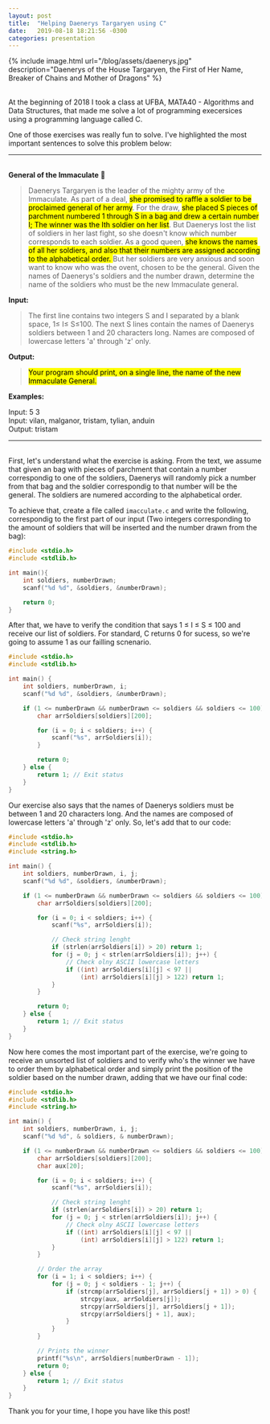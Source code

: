 ```yaml
---
layout: post
title:  "Helping Daenerys Targaryen using C"
date:   2019-08-18 18:21:56 -0300
categories: presentation
---
```


{% include image.html url="/blog/assets/daenerys.jpg" description="Daenerys of the House Targaryen, the First of Her Name, Breaker of Chains and Mother of Dragons" %}

<br>At the beginning of 2018 I took a class at UFBA, MATA40 - Algorithms and Data Structures, that made me solve a lot of programming execersices using a programming language called C.

One of those exercises was really fun to solve. I've highlighted the most important sentences to solve this problem below:

***

<br> **General of the Immaculate** :dragon_face:

> Daenerys Targaryen is the leader of the mighty army of the Immaculate. As part of a deal, <mark>she promised to raffle a soldier to be proclaimed general of her army</mark>. For the draw, <mark>she placed S pieces of parchment numbered 1 through S in a bag and drew a certain number I; The winner was the Ith soldier on her list</mark>. But Daenerys lost the list of soldiers in her last fight, so she doesn't know which number corresponds to each soldier. As a good queen, <mark> she knows the names of all her soldiers, and also that their numbers are assigned according to the alphabetical order. </mark> But her soldiers are very anxious and soon want to know who was the ovent, chosen to be the general. Given the names of Daenerys's soldiers and the number drawn, determine the name of the soldiers who must be the new Immaculate general.

**Input:**

> The first line contains two integers S and I separated by a blank space, 1≤ I≤ S≤100. The next S lines contain the names of Daenerys soldiers between 1 and 20 characters long. Names are composed of lowercase letters 'a' through 'z' only.

**Output:**

> <mark>Your program should print, on a single line, the name of the new Immaculate General. </mark>

**Examples:**

Input: 5 3  
Input: vilan, malganor, tristam, tylian, anduin  
Output: tristam  

***

<br> First, let's understand what the exercise is asking. From the text, we assume that given an bag with pieces of parchment that contain a number correspondig to one of the soldiers, Daenerys will randomly pick a number from that bag and the soldier correspondig to that number will be the general. The soldiers are numered according to the alphabetical order.   

To achieve that, create a file called `imacculate.c` and write the following, correspondig to the first part of our input (Two integers corresponding to the amount of soldiers that will be inserted and the number drawn from the bag):

```c
#include <stdio.h>
#include <stdlib.h>

int main(){
    int soldiers, numberDrawn;
    scanf("%d %d", &soldiers, &numberDrawn);

    return 0;
}

```
After that, we have to verify the condition that says 1 ≤ I ≤ S ≤ 100 and receive our list of soldiers. For standard, C returns 0 for sucess, so we're going to assume 1 as our failling scnenario.

```c
#include <stdio.h>
#include <stdlib.h>

int main() {
    int soldiers, numberDrawn, i;
    scanf("%d %d", &soldiers, &numberDrawn);

    if (1 <= numberDrawn && numberDrawn <= soldiers && soldiers <= 100) {
        char arrSoldiers[soldiers][200];

        for (i = 0; i < soldiers; i++) {
            scanf("%s", arrSoldiers[i]);
        }

        return 0;
    } else {
        return 1; // Exit status
    }
}

```

Our exercise also says that the names of Daenerys soldiers must be between 1 and 20 characters long. And the names are composed of lowercase letters 'a' through 'z' only. So, let's add that to our code: 

```c
#include <stdio.h>
#include <stdlib.h>
#include <string.h>

int main() {
    int soldiers, numberDrawn, i, j;
    scanf("%d %d", &soldiers, &numberDrawn);

    if (1 <= numberDrawn && numberDrawn <= soldiers && soldiers <= 100) {
        char arrSoldiers[soldiers][200];

        for (i = 0; i < soldiers; i++) {
            scanf("%s", arrSoldiers[i]);

            // Check string lenght
            if (strlen(arrSoldiers[i]) > 20) return 1;
            for (j = 0; j < strlen(arrSoldiers[i]); j++) {
                // Check olny ASCII lowercase letters
                if ((int) arrSoldiers[i][j] < 97 ||
                    (int) arrSoldiers[i][j] > 122) return 1;
            }
        }

        return 0;
    } else {
        return 1; // Exit status
    }
}
```

Now here comes the most important part of the exercise, we're going to receive an unsorted list of soldiers and to verify who's the winner we have to order them by alphabetical order and simply print the position of the soldier based on the number drawn, adding that we have our final code: 

```c
#include <stdio.h>
#include <stdlib.h>
#include <string.h>

int main() {
    int soldiers, numberDrawn, i, j;
    scanf("%d %d", & soldiers, & numberDrawn);

    if (1 <= numberDrawn && numberDrawn <= soldiers && soldiers <= 100) {
        char arrSoldiers[soldiers][200];
        char aux[20];

        for (i = 0; i < soldiers; i++) {
            scanf("%s", arrSoldiers[i]);

            // Check string lenght
            if (strlen(arrSoldiers[i]) > 20) return 1;
            for (j = 0; j < strlen(arrSoldiers[i]); j++) {
                // Check olny ASCII lowercase letters
                if ((int) arrSoldiers[i][j] < 97 ||
                    (int) arrSoldiers[i][j] > 122) return 1;
            }
        }

        // Order the array 
        for (i = 1; i < soldiers; i++) {
            for (j = 0; j < soldiers - 1; j++) {
                if (strcmp(arrSoldiers[j], arrSoldiers[j + 1]) > 0) {
                    strcpy(aux, arrSoldiers[j]);
                    strcpy(arrSoldiers[j], arrSoldiers[j + 1]);
                    strcpy(arrSoldiers[j + 1], aux);
                }
            }
        }

        // Prints the winner
        printf("%s\n", arrSoldiers[numberDrawn - 1]);
        return 0;
    } else {
        return 1; // Exit status
    }
}
```
Thank you for your time, I hope you have like this post!
